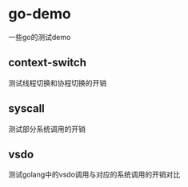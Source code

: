# go-demo
一些go的测试demo

## context-switch
测试线程切换和协程切换的开销

## syscall
测试部分系统调用的开销

## vsdo
测试golang中的vsdo调用与对应的系统调用的开销对比